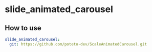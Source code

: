 # slide_animated_carousel

## How to use
```yaml
slide_animated_carousel:
  git: https://github.com/poteto-dev/ScaleAnimatedCarousel.git
```
